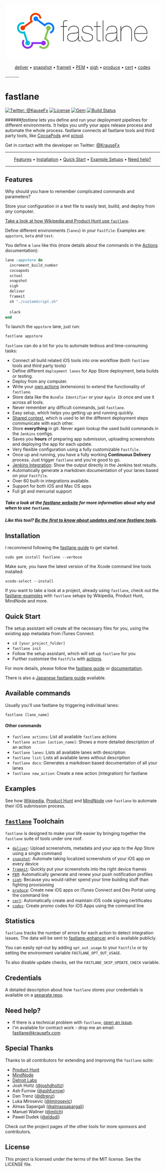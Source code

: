 <h3 align="center">
  <img src="assets/fastlane_text.png" alt="fastlane Logo" />
</h3>
<p align="center">
  <a href="https://github.com/KrauseFx/deliver">deliver</a> &bull;
  <a href="https://github.com/KrauseFx/snapshot">snapshot</a> &bull;
  <a href="https://github.com/KrauseFx/frameit">frameit</a> &bull;
  <a href="https://github.com/KrauseFx/PEM">PEM</a> &bull;
  <a href="https://github.com/KrauseFx/sigh">sigh</a> &bull;
  <a href="https://github.com/KrauseFx/produce">produce</a> &bull;
  <a href="https://github.com/KrauseFx/cert">cert</a> &bull;
  <a href="https://github.com/KrauseFx/codes">codes</a>
</p>
-------

fastlane
============

[![Twitter: @KauseFx](https://img.shields.io/badge/contact-@KrauseFx-blue.svg?style=flat)](https://twitter.com/KrauseFx)
[![License](http://img.shields.io/badge/license-MIT-green.svg?style=flat)](https://github.com/KrauseFx/fastlane/blob/master/LICENSE)
[![Gem](https://img.shields.io/gem/v/fastlane.svg?style=flat)](http://rubygems.org/gems/fastlane)
[![Build Status](https://img.shields.io/travis/KrauseFx/fastlane/master.svg?style=flat)](https://travis-ci.org/KrauseFx/fastlane)

######*fastlane* lets you define and run your deployment pipelines for different environments. It helps you unify your apps release process and automate the whole process. fastlane connects all fastlane tools and third party tools, like [CocoaPods](http://cocoapods.org) and [xctool](https://github.com/facebook/xctool).

Get in contact with the developer on Twitter: [@KrauseFx](https://twitter.com/KrauseFx)

-------
<p align="center">
    <a href="#features">Features</a> &bull;
    <a href="#installation">Installation</a> &bull;
    <a href="#quick-start">Quick Start</a> &bull;
    <a href="#examples">Example Setups</a> &bull; 
    <a href="#need-help">Need help?</a>
</p>

-------

## Features

Why should you have to remember complicated commands and parameters?

Store your configuration in a text file to easily test, builld, and deploy from _any_ computer.

[Take a look at how Wikipedia and Product Hunt use `fastlane`](https://github.com/fastlane/examples).

Define different environments (`lanes`) in your `Fastfile`: Examples are: `appstore`, `beta` and `test`.

You define a `lane` like this (more details about the commands in the [Actions](https://github.com/KrauseFx/fastlane/blob/master/docs/Actions.md) documentation):

```ruby
lane :appstore do
  increment_build_number
  cocoapods
  xctool
  snapshot
  sigh
  deliver
  frameit
  sh "./customScript.sh"

  slack
end
```

To launch the `appstore` lane, just run:

```sh
fastlane appstore
```

`fastlane` can do a lot for you to automate tedious and time-consuming tasks:

- Connect all build related iOS tools into one workflow (both `fastlane` tools and third party tools)
- Define different `deployment lanes` for App Store deployment, beta builds or testing.
- Deploy from any computer.
- Write your [own actions](https://github.com/KrauseFx/fastlane/blob/master/docs#extensions) (extensions) to extend the functionality of `fastlane`.
- Store data like the `Bundle Identifier` or your `Apple ID` once and use it across all tools.
- Never remember any difficult commands, just `fastlane`.
- Easy setup, which helps you getting up and running quickly.
- [Shared context](https://github.com/KrauseFx/fastlane/blob/master/docs/Advanced.md#lane-context), which is used to let the different deployment steps communicate with each other.
- Store **everything** in git. Never again lookup the used build commands in the ```Jenkins``` configs.
- Saves you **hours** of preparing app submission, uploading screenshots and deploying the app for each update.
- Very flexible configuration using a fully customizable `Fastfile`.
- Once up and running, you have a fully working **Continuous Delivery** process. Just trigger ```fastlane``` and you're good to go.
- [Jenkins Integration](https://github.com/KrauseFx/fastlane/blob/master/docs/Jenkins.md): Show the output directly in the Jenkins test results.
- Automatically generate a markdown documentation of your lanes based on your `Fastfile`.
- Over 60 built-in integrations available.
- Support for both iOS and Mac OS apps
- Full git and mercurial support

##### Take a look at the [fastlane website](https://fastlane.tools) for more information about why and when to use `fastlane`.

##### Like this tool? [Be the first to know about updates and new fastlane tools](https://tinyletter.com/krausefx).

## Installation

I recommend following the [fastlane guide](https://github.com/KrauseFx/fastlane/blob/master/docs/Guide.md) to get started.

    sudo gem install fastlane --verbose

Make sure, you have the latest version of the Xcode command line tools installed:

    xcode-select --install

If you want to take a look at a project, already using `fastlane`, check out the [fastlane-examples](https://github.com/fastlane/examples) with `fastlane` setups by Wikipedia, Product Hunt, MindNode and more.

## Quick Start

The setup assistant will create all the necessary files for you, using the existing app metadata from iTunes Connect.

- ```cd [your_project_folder]```
- ```fastlane init```
- Follow the setup assistant, which will set up ```fastlane``` for you
- Further customise the ```Fastfile``` with [actions](https://github.com/KrauseFx/fastlane/blob/master/docs/Actions.md).

For more details, please follow the [fastlane guide](https://github.com/KrauseFx/fastlane/blob/master/docs/Guide.md) or [documentation](https://github.com/KrauseFx/fastlane/blob/master/docs).

There is also a [Japanese fastlane guide](http://qiita.com/gin0606/items/162d756dfda7b84e97d4) available.

## Available commands

Usually you'll use fastlane by triggering individual lanes:

    fastlane [lane_name]

#### Other commands

- `fastlane actions`: List all available `fastlane` actions
- `fastlane action [action_name]`: Shows a more detailed description of an action
- `fastlane lanes`: Lists all available lanes with description
- `fastlane list`: Lists all available lanes without description
- `fastlane docs`: Generates a markdown based documentation of all your lanes
- `fastlane new_action`: Create a new action (integration) for fastlane  

## Examples

See how [Wikipedia](https://github.com/fastlane/examples#wikipedia-by-wikimedia-foundation), [Product Hunt](https://github.com/fastlane/examples#product-hunt) and [MindNode](https://github.com/fastlane/examples#mindnode) use `fastlane` to automate their iOS submission process.

## [`fastlane`](https://fastlane.tools) Toolchain

`fastlane` is designed to make your life easier by bringing together the `fastlane` suite of tools under one roof. 

- [`deliver`](https://github.com/KrauseFx/deliver): Upload screenshots, metadata and your app to the App Store using a single command
- [`snapshot`](https://github.com/KrauseFx/snapshot): Automate taking localized screenshots of your iOS app on every device
- [`frameit`](https://github.com/KrauseFx/frameit): Quickly put your screenshots into the right device frames
- [`PEM`](https://github.com/KrauseFx/pem): Automatically generate and renew your push notification profiles
- [`sigh`](https://github.com/KrauseFx/sigh): Because you would rather spend your time building stuff than fighting provisioning
- [`produce`](https://github.com/KrauseFx/produce): Create new iOS apps on iTunes Connect and Dev Portal using the command line
- [`cert`](https://github.com/KrauseFx/cert): Automatically create and maintain iOS code signing certificates
- [`codes`](https://github.com/KrauseFx/codes): Create promo codes for iOS Apps using the command line

## Statistics

`fastlane` tracks the number of errors for each action to detect integration issues. The data will be sent to [fastlane-enhancer](https://github.com/fastlane/enhancer) and is available publicly.

You can easily opt-out by adding `opt_out_usage` to your `Fastfile` or by setting the environment variable `FASTLANE_OPT_OUT_USAGE`.

To also disable update checks, set the `FASTLANE_SKIP_UPDATE_CHECK` variable.

## Credentials
A detailed description about how `fastlane` stores your credentials is available on a [separate repo](https://github.com/KrauseFx/CredentialsManager).

## Need help?
- If there is a technical problem with `fastlane`, [open an issue](https://github.com/KrauseFx/fastlane/issues/new).
- I'm available for contract work - drop me an email: fastlane@krausefx.com

## Special Thanks

Thanks to all contributors for extending and improving the `fastlane` suite:

- [Product Hunt](http://producthunt.com)
- [MindNode](https://mindnode.com)
- [Detroit Labs](http://www.detroitlabs.com/)
- Josh Holtz ([@joshdholtz](https://twitter.com/joshdholtz))
- Ash Furrow ([@ashfurrow](https://twitter.com/ashfurrow))
- Dan Trenz ([@dtrenz](https://twitter.com/dtrenz))
- Luka Mirosevic ([@lmirosevic](https://twitter.com/lmirosevic))
- Almas Sapargali ([@almassapargali](https://twitter.com/almassapargali))
- Manuel Wallner ([@milch](https://github.com/milch))
- Pawel Dudek ([@eldudi](https://twitter.com/eldudi))

Check out the project pages of the other tools for more sponsors and contributors.

## License
This project is licensed under the terms of the MIT license. See the LICENSE file.
